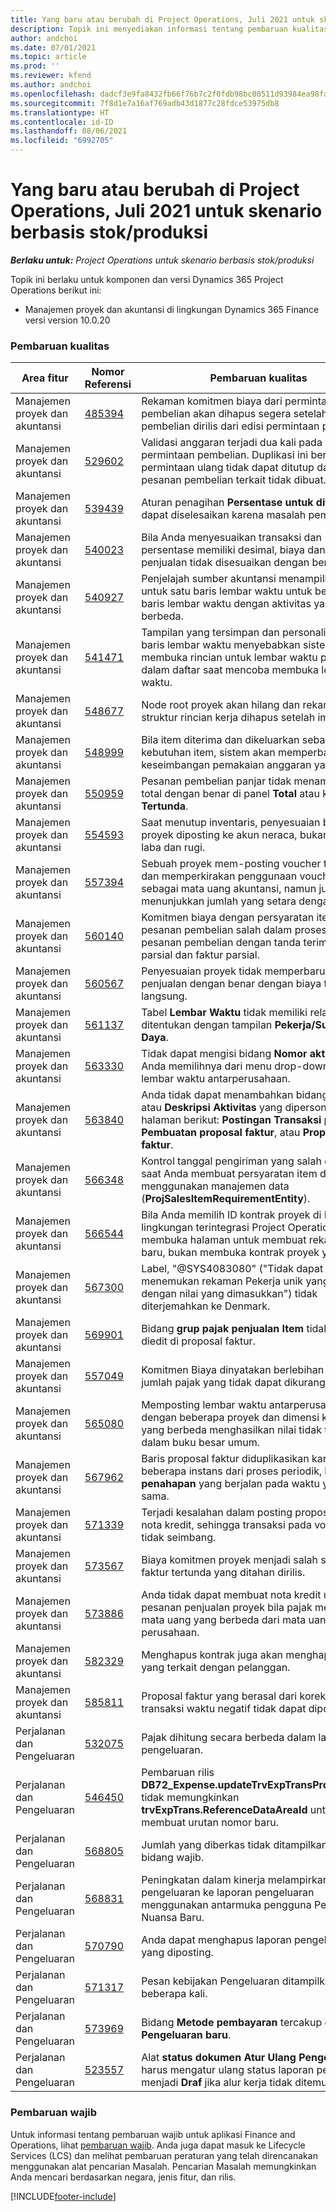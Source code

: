 ```yaml
---
title: Yang baru atau berubah di Project Operations, Juli 2021 untuk skenario berbasis stok/produksi
description: Topik ini menyediakan informasi tentang pembaruan kualitas yang tersedia dalam skenario Project Operations yang dirilis Pada Bulan Juli 2021 untuk skenario berbasis produksi/stok.
author: andchoi
ms.date: 07/01/2021
ms.topic: article
ms.prod: ''
ms.reviewer: kfend
ms.author: andchoi
ms.openlocfilehash: dadcf3e9fa8432fb66f76b7c2f0fdb98bc00511d93984ea98fa30b4fc03fa426
ms.sourcegitcommit: 7f8d1e7a16af769adb43d1877c28fdce53975db8
ms.translationtype: HT
ms.contentlocale: id-ID
ms.lasthandoff: 08/06/2021
ms.locfileid: "6992705"
---
```

# <a name="whats-new-or-changed-in-project-operations-july-2021-for-stockedproduction-based-scenarios"></a>Yang baru atau berubah di Project Operations, Juli 2021 untuk skenario berbasis stok/produksi

_**Berlaku untuk:** Project Operations untuk skenario berbasis stok/produksi_

Topik ini berlaku untuk komponen dan versi Dynamics 365 Project Operations berikut ini:

- Manajemen proyek dan akuntansi di lingkungan Dynamics 365 Finance versi version 10.0.20
 
### <a name="quality-updates"></a>Pembaruan kualitas
                                                                                                                                                                                  
| Area fitur                      | Nomor Referensi| Pembaruan kualitas                                                                                                                                                                          |
|-----------------------------------|--------|---------------------------------------------------------------------------------------------------------------------------------------------------------------------------------|
| Manajemen proyek dan akuntansi | [485394](https://fix.lcs.dynamics.com/Issue/Details/?bugId=485394) | Rekaman komitmen biaya dari permintaan pembelian akan dihapus segera setelah pesanan pembelian dirilis dari edisi permintaan pembelian.                                                                           |
| Manajemen proyek dan akuntansi | [529602](https://fix.lcs.dynamics.com/Issue/Details/?bugId=529602) | Validasi anggaran terjadi dua kali pada permintaan pembelian. Duplikasi ini berarti bahwa permintaan ulang tidak dapat ditutup dan pesanan pembelian terkait tidak dibuat.                                                                                                                        |
| Manajemen proyek dan akuntansi | [539439](https://fix.lcs.dynamics.com/Issue/Details/?bugId=539439) | Aturan penagihan **Persentase untuk ditagih** tidak dapat diselesaikan karena masalah pembulatan.                                                                              |
| Manajemen proyek dan akuntansi | [540023](https://fix.lcs.dynamics.com/Issue/Details/?bugId=540023) | Bila Anda menyesuaikan transaksi dan persentase memiliki desimal, biaya dan harga penjualan tidak disesuaikan dengan benar.                                      |
| Manajemen proyek dan akuntansi | [540927](https://fix.lcs.dynamics.com/Issue/Details/?bugId=540927) | Penjelajah sumber akuntansi menampilkan jam untuk satu baris lembar waktu untuk beberapa baris lembar waktu dengan aktivitas yang berbeda.                                      |
| Manajemen proyek dan akuntansi | [541471](https://fix.lcs.dynamics.com/Issue/Details/?bugId=541471) | Tampilan yang tersimpan dan personalisasi detail baris lembar waktu menyebabkan sistem selalu membuka rincian untuk lembar waktu pertama dalam daftar saat mencoba membuka lembar waktu.  |
| Manajemen proyek dan akuntansi | [548677](https://fix.lcs.dynamics.com/Issue/Details/?bugId=548677) | Node root proyek akan hilang dan rekaman struktur rincian kerja dihapus setelah impor.                                                                                             |
| Manajemen proyek dan akuntansi | [548999](https://fix.lcs.dynamics.com/Issue/Details/?bugId=548999) | Bila item diterima dan dikeluarkan sebagian dari kebutuhan item, sistem akan memperbarui keseimbangan pemakaian anggaran yang salah. |
| Manajemen proyek dan akuntansi | [550959](https://fix.lcs.dynamics.com/Issue/Details/?bugId=550959) | Pesanan pembelian panjar tidak menampilkan total dengan benar di panel **Total** atau kisi **faktur Tertunda**.                                                                  |
| Manajemen proyek dan akuntansi | [554593](https://fix.lcs.dynamics.com/Issue/Details/?bugId=554593) | Saat menutup inventaris, penyesuaian biaya item proyek diposting ke akun neraca, bukan akun laba dan rugi.                                                            |
| Manajemen proyek dan akuntansi | [557394](https://fix.lcs.dynamics.com/Issue/Details/?bugId=557394) | Sebuah proyek mem-posting voucher transaksi dan memperkirakan penggunaan voucher USD sebagai mata uang akuntansi, namun jumlahnya menunjukkan jumlah yang setara dengan CAD.              |
| Manajemen proyek dan akuntansi | [560140](https://fix.lcs.dynamics.com/Issue/Details/?bugId=560140) | Komitmen biaya dengan persyaratan item dan pesanan pembelian salah dalam proses faktur pesanan pembelian dengan tanda terima produk parsial dan faktur parsial.       |
| Manajemen proyek dan akuntansi | [560567](https://fix.lcs.dynamics.com/Issue/Details/?bugId=560567) | Penyesuaian proyek tidak memperbarui jumlah penjualan dengan benar dengan biaya tidak langsung.                                                                                    |
| Manajemen proyek dan akuntansi | [561137](https://fix.lcs.dynamics.com/Issue/Details/?bugId=561137) | Tabel **Lembar Waktu** tidak memiliki relasi yang ditentukan dengan tampilan **Pekerja/Sumber Daya**.                                                                                   |
| Manajemen proyek dan akuntansi | [563330](https://fix.lcs.dynamics.com/Issue/Details/?bugId=563330) | Tidak dapat mengisi bidang **Nomor aktivitas** saat Anda memilihnya dari menu drop-down untuk lembar waktu antarperusahaan.                                                                 |
| Manajemen proyek dan akuntansi | [563840](https://fix.lcs.dynamics.com/Issue/Details/?bugId=563840) | Anda tidak dapat menambahkan bidang **Tujuan** atau **Deskripsi Aktivitas** yang dipersonalkan ke halaman berikut: **Postingan Transaksi proyek**, **Pembuatan proposal faktur**, atau **Proposal faktur**.  |
| Manajemen proyek dan akuntansi | [566348](https://fix.lcs.dynamics.com/Issue/Details/?bugId=566348) | Kontrol tanggal pengiriman yang salah diberikan saat Anda membuat persyaratan item dengan menggunakan manajemen data (**ProjSalesItemRequirementEntity**).                                              |
| Manajemen proyek dan akuntansi | [566544](https://fix.lcs.dynamics.com/Issue/Details/?bugId=566544) | Bila Anda memilih ID kontrak proyek di Finance, lingkungan terintegrasi Project Operations akan membuka halaman untuk membuat rekaman baru, bukan membuka kontrak proyek yang ada.                                                                                                                 |
| Manajemen proyek dan akuntansi | [567300](https://fix.lcs.dynamics.com/Issue/Details/?bugId=567300) |  Label, "@SYS4083080" ("Tidak dapat menemukan rekaman Pekerja unik yang terkait dengan nilai yang dimasukkan") tidak diterjemahkan ke Denmark.                                |
| Manajemen proyek dan akuntansi | [569901](https://fix.lcs.dynamics.com/Issue/Details/?bugId=569901) | Bidang **grup pajak penjualan Item** tidak dapat diedit di proposal faktur.                                                                               |
| Manajemen proyek dan akuntansi | [557049](https://fix.lcs.dynamics.com/Issue/Details/?bugId=557049) | Komitmen Biaya dinyatakan berlebihan dengan jumlah pajak yang tidak dapat dikurangkan.                                                                                                    |
| Manajemen proyek dan akuntansi | [565080](https://fix.lcs.dynamics.com/Issue/Details/?bugId=565080) | Memposting lembar waktu antarperusahaan dengan beberapa proyek dan dimensi keuangan yang berbeda menghasilkan nilai tidak terduga dalam buku besar umum.                             |
| Manajemen proyek dan akuntansi | [567962](https://fix.lcs.dynamics.com/Issue/Details/?bugId=567962) | Baris proposal faktur diduplikasikan karena beberapa instans dari proses periodik, **Impor dari penahapan** yang berjalan pada waktu yang sama.                                      |
| Manajemen proyek dan akuntansi | [571339](https://fix.lcs.dynamics.com/Issue/Details/?bugId=571339) | Terjadi kesalahan dalam posting proposal faktur nota kredit, sehingga transaksi pada voucher tidak seimbang.    |
| Manajemen proyek dan akuntansi | [573567](https://fix.lcs.dynamics.com/Issue/Details/?bugId=573567) | Biaya komitmen proyek menjadi salah setelah faktur tertunda yang ditahan dirilis.                                                                             |
| Manajemen proyek dan akuntansi | [573886](https://fix.lcs.dynamics.com/Issue/Details/?bugId=573886) | Anda tidak dapat membuat nota kredit untuk pesanan penjualan proyek bila pajak memiliki mata uang yang berbeda dari mata uang perusahaan.                                      |
| Manajemen proyek dan akuntansi | [582329](https://fix.lcs.dynamics.com/Issue/Details/?bugId=582329) | Menghapus kontrak juga akan menghapus alamat yang terkait dengan pelanggan.                                                                                     |
| Manajemen proyek dan akuntansi | [585811](https://fix.lcs.dynamics.com/Issue/Details/?bugId=585811) | Proposal faktur yang berasal dari koreksi transaksi waktu negatif tidak dapat diposting.                                                                    |
| Perjalanan dan Pengeluaran                  | [532075](https://fix.lcs.dynamics.com/Issue/Details/?bugId=532075) | Pajak dihitung secara berbeda dalam laporan pengeluaran.                                                                                                                  |
| Perjalanan dan Pengeluaran                  | [546450](https://fix.lcs.dynamics.com/Issue/Details/?bugId=546450) | Pembaruan rilis **DB72_Expense.updateTrvExpTransProjTransId()**   tidak memungkinkan **trvExpTrans.ReferenceDataAreaId** untuk membuat urutan nomor baru.                    |
| Perjalanan dan Pengeluaran                  | [568805](https://fix.lcs.dynamics.com/Issue/Details/?bugId=568805) | Jumlah yang diberkas tidak ditampilkan dengan bidang wajib.                                                                                                             |
| Perjalanan dan Pengeluaran                  | [568831](https://fix.lcs.dynamics.com/Issue/Details/?bugId=568831) | Peningkatan dalam kinerja melampirkan pengeluaran ke laporan pengeluaran menggunakan antarmuka pengguna Pengeluaran Nuansa Baru.                                                            |
| Perjalanan dan Pengeluaran                  | [570790](https://fix.lcs.dynamics.com/Issue/Details/?bugId=570790) | Anda dapat menghapus laporan pengeluaran yang diposting.                                                                                           |
| Perjalanan dan Pengeluaran                  | [571317](https://fix.lcs.dynamics.com/Issue/Details/?bugId=571317) | Pesan kebijakan Pengeluaran ditampilkan beberapa kali.                                                                                                       |
| Perjalanan dan Pengeluaran                  | [573969](https://fix.lcs.dynamics.com/Issue/Details/?bugId=573969) | Bidang **Metode pembayaran** tercakup di panel **Pengeluaran baru**.                                                                                                      |
| Perjalanan dan Pengeluaran                  | [523557](https://fix.lcs.dynamics.com/Issue/Details/?bugId=523557) | Alat **status dokumen Atur Ulang Pengeluaran** harus mengatur ulang status laporan pengeluaran menjadi **Draf** jika alur kerja tidak ditemukan. 

### <a name="regulatory-updates"></a>Pembaruan wajib
Untuk informasi tentang pembaruan wajib untuk aplikasi Finance and Operations, lihat [pembaruan wajib](/dynamics365/finance/localizations/regulatory-updates). Anda juga dapat masuk ke Lifecycle Services (LCS) dan melihat pembaruan peraturan yang telah direncanakan menggunakan alat pencarian Masalah. Pencarian Masalah memungkinkan Anda mencari berdasarkan negara, jenis fitur, dan rilis.


[!INCLUDE[footer-include](../../includes/footer-banner.md)]
